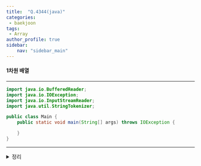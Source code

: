 ```yaml
---
title:  "Q.4344(java)"
categories:
 - baekjoon
tags:
 - Array  
author_profile: true
sidebar:
    nav: "sidebar_main"  
---
```

#### 1차원 배열

* * *
~~~java
import java.io.BufferedReader;
import java.io.IOException;
import java.io.InputStreamReader;
import java.util.StringTokenizer;

public class Main {
    public static void main(String[] args) throws IOException {

    }
}
~~~
*****

<details>
<summary>정리</summary>
-  <br>
</details>